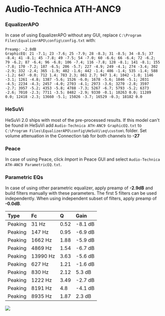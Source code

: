 # Audio-Technica ATH-ANC9

### EqualizerAPO
In case of using EqualizerAPO without any GUI, replace `C:\Program Files\EqualizerAPO\config\config.txt`
with:
```
Preamp: -2.8dB
GraphicEQ: 21 -7.1; 23 -7.6; 25 -7.9; 28 -8.3; 31 -8.5; 34 -8.5; 37 -8.4; 41 -8.1; 45 -7.8; 49 -7.5; 54 -7.0; 60 -6.6; 66 -6.4; 72 -6.2; 79 -6.2; 87 -6.4; 96 -6.8; 106 -7.4; 116 -7.8; 128 -8.1; 141 -8.1; 155 -7.8; 170 -7.2; 187 -6.5; 206 -5.7; 227 -4.9; 249 -4.1; 274 -3.4; 302 -2.9; 332 -2.4; 365 -1.9; 402 -1.6; 442 -1.4; 486 -1.4; 535 -1.4; 588 -1.2; 647 -0.0; 712 1.4; 783 2.3; 861 2.7; 947 1.4; 1042 -1.0; 1146 -3.1; 1261 -4.8; 1387 -5.6; 1526 -6.0; 1678 -5.6; 1846 -5.1; 2031 -4.5; 2234 -4.3; 2457 -4.0; 2703 -4.1; 2973 -3.6; 3270 -2.8; 3597 -2.7; 3957 -5.2; 4353 -5.8; 4788 -7.3; 5267 -6.7; 5793 -5.2; 6373 -2.6; 7010 -2.3; 7711 -3.5; 8482 -2.9; 9330 -0.1; 10263 0.0; 11289 0.0; 12418 -2.3; 13660 -5.1; 15026 -3.7; 16529 -0.3; 18182 0.0
```

### HeSuVi
HeSuVi 2.0 ships with most of the pre-processed results. If this model can't be found in HeSuVi add
`Audio-Technica ATH-ANC9 GraphicEQ.txt` to `C:\Program Files\EqualizerAPO\config\HeSuVi\eq\custom\` folder.
Set volume attenuation in the Connection tab for both channels to **-27**

### Peace
In case of using Peace, click *Import* in Peace GUI and select `Audio-Technica ATH-ANC9 ParametricEQ.txt`.

### Parametric EQs
In case of using other parametric equalizer, apply preamp of **-2.9dB** and build filters manually
with these parameters. The first 5 filters can be used independently.
When using independent subset of filters, apply preamp of **-0.0dB**.

| Type    | Fc       |    Q | Gain    |
|:--------|:---------|:-----|:--------|
| Peaking | 31 Hz    | 0.52 | -8.1 dB |
| Peaking | 147 Hz   | 0.95 | -6.9 dB |
| Peaking | 1662 Hz  | 1.88 | -5.9 dB |
| Peaking | 4869 Hz  | 1.54 | -6.7 dB |
| Peaking | 13990 Hz | 3.63 | -5.6 dB |
| Peaking | 627 Hz   | 1.21 | -1.6 dB |
| Peaking | 830 Hz   | 2.12 | 5.3 dB  |
| Peaking | 1222 Hz  | 3.49 | -2.7 dB |
| Peaking | 8191 Hz  | 4.8  | -4.1 dB |
| Peaking | 8935 Hz  | 1.87 | 2.3 dB  |

![](https://raw.githubusercontent.com/jaakkopasanen/AutoEq/master/results/rtings/sbaf-serious/Audio-Technica%20ATH-ANC9/Audio-Technica%20ATH-ANC9.png)